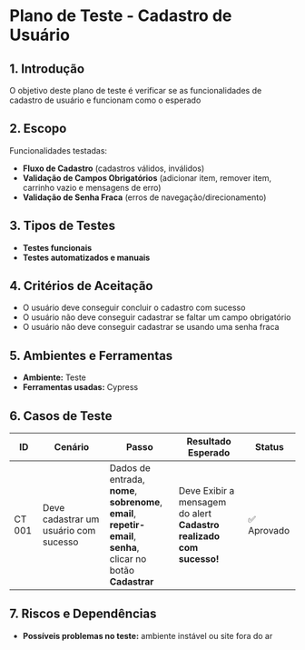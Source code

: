 # Plano de Teste - Cadastro de Usuário

## 1. Introdução
O objetivo deste plano de teste é verificar se as funcionalidades de cadastro de usuário e funcionam como o esperado

## 2. Escopo
Funcionalidades testadas:
- **Fluxo de Cadastro** (cadastros válidos, inválidos)
- **Validação de Campos Obrigatórios** (adicionar item, remover item, carrinho vazio e mensagens de erro)
- **Validação de Senha Fraca** (erros de navegação/direcionamento)

## 3. Tipos de Testes
- **Testes funcionais**
- **Testes automatizados e manuais**

## 4. Critérios de Aceitação
- O usuário deve conseguir concluir o cadastro com sucesso
- O usuário não deve conseguir cadastrar se faltar um campo obrigatório
- O usuário não deve conseguir cadastrar se usando uma senha fraca


## 5. Ambientes e Ferramentas
- **Ambiente:** Teste 
- **Ferramentas usadas:** Cypress

## 6. Casos de Teste
| ID    | Cenário                               | Passo                                                                                                                                           | Resultado Esperado                                                      | Status      |
|-------|---------------------------------------|-------------------------------------------------------------------------------------------------------------------------------------------------|-------------------------------------------------------------------------|--------------|
|CT 001 | Deve cadastrar um usuário com sucesso | Dados de entrada, <br> **nome**, <br> **sobrenome**, <br> **email**, <br> **repetir-email**, <br> **senha**, <br> clicar no botão **Cadastrar** | Deve Exibir a mensagem do alert<br> **Cadastro realizado com sucesso!** |✅ Aprovado  |  

## 7. Riscos e Dependências
- **Possíveis problemas no teste:** ambiente instável ou site fora do ar